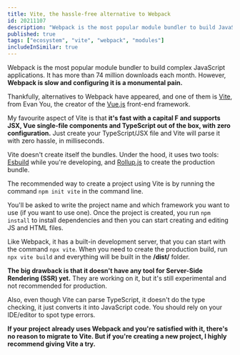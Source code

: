 ```yaml
---
title: Vite, the hassle-free alternative to Webpack
id: 20211107
description: "Webpack is the most popular module bundler to build JavaScript applications, but it's slow and hard to configure. Thankfully, alternatives like Vite have appeared."
published: true
tags: ["ecosystem", "vite", "webpack", "modules"]
includeInSimilar: true
---
```

Webpack is the most popular module bundler to build complex JavaScript applications. It has more than 74 million downloads each month. However, **Webpack is slow and configuring it is a monumental pain.**

Thankfully, alternatives to Webpack have appeared, and one of them is [Vite](https://vitejs.dev/), from Evan You, the creator of the [Vue.js](https://vuejs.org/) front-end framework.

My favourite aspect of Vite is that **it's fast with a capital F and supports JSX, Vue single-file components and TypeScript out of the box, with zero configuration.** Just create your TypeScript/JSX file and Vite will parse it with zero hassle, in milliseconds.

Vite doesn't create itself the bundles. Under the hood, it uses two tools: [Esbuild](https://esbuild.github.io/) while you're developing, and [Rollup.js](https://rollupjs.org/) to create the production bundle.

The recommended way to create a project using Vite is by running the command `npm init vite` in the command line.

You'll be asked to write the project name and which framework you want to use (if you want to use one). Once the project is created, you run `npm install` to install dependencies and then you can start creating and editing JS and HTML files. 

Like Webpack, it has a built-in development server, that you can start with the command `npx vite`. When you need to create the production build, run `npx vite build` and everything will be built in the **/dist/** folder.

**The big drawback is that it doesn't have any tool for Server-Side Rendering (SSR) yet.** They are working on it, but it's still experimental and not recommended for production.

Also, even though Vite can parse TypeScript, it doesn't do the type checking, it just converts it into JavaScript code. You should rely on your IDE/editor to spot type errors.

**If your project already uses Webpack and you're satisfied with it, there's no reason to migrate to Vite. But if you're creating a new project, I highly recommend giving Vite a try.**